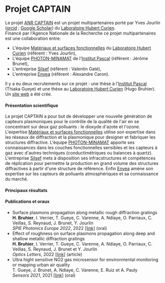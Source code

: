 <!doctype html>
<html>
	<body>
		<h1>Projet CAPTAIN</h1>
			Le projet <a href="https://anr.fr/Projet-ANR-18-CE04-0008">ANR CAPTAIN</a> est un projet multipartenaires porté par Yves Jourlin (<a href="https://orcid.org/0000-0002-7935-2150">orcid</a> ; <a href="https://scholar.google.fr/citations?user=PpJKoX8AAAAJ&hl=fr">Google Scholar</a>) du <a href="https://laboratoirehubertcurien.univ-st-etienne.fr/en/index.html">Laboratoire Hubert Curien</a>.<br />
			Financé par l'Agence Nationale de la Recherche ce projet multipartenaires est une collaboration entre:
			<ul>
				<li>L'équipe <a href="https://laboratoirehubertcurien.univ-st-etienne.fr/en/teams/functional-materials-and-surfaces.html">Matériaux et surfaces fonctionnelles</a> du <a href="https://laboratoirehubertcurien.univ-st-etienne.fr/en/index.html">Laboratoire Hubert Curien</a> (référent : Yves Jourlin),</li>
				<li>L'équipe <a href="http://www.institutpascal.uca.fr/index.php/fr/minamat/61-photon/492-minamat-operation-capteurs-de-gaz-microsystemes">PHOTON-MINAMAT</a> de l'<a href="http://www.institutpascal.uca.fr/index.php/fr/">Institut Pascal</a> (référent : Jérôme Brunet),</li>
				<li>L'entreprise <a href="https://www.silsef.com/">Silsef</a> (référent : Valentin Gaté),</li>
				<li>L'entreprise <a href="https://www.envea.global/fr/">Envea</a> (référent : Alexandre Caron).</li>
			</ul>
			Il y a eu deux recrutements sur ce projet : une thèse à l'<a href="http://www.institutpascal.uca.fr/index.php/fr/">Institut Pascal</a> (Thiaka Gueye) et une thèse au <a href="https://laboratoirehubertcurien.univ-st-etienne.fr/en/index.html">Laboratoire Hubert Curien</a> (Hugo Bruhier). Un <a href="https://projet-captain.univ-st-etienne.fr/fr/projet-captain.html">site web</a> a été crée.
		<h4>Présentation scientifique</h4>
		Le projet CAPTAIN a pour but de développer une nouvelle génération de capteurs plasmoniques pour le contrôle de la qualité de l'air en se concentrant sur deux gaz polluants : le dioxyde d'azote et l'ozone. L'expertise <a href="https://laboratoirehubertcurien.univ-st-etienne.fr/en/teams/functional-materials-and-surfaces.html">Matériaux et surfaces fonctionnelles</a> utilise son expertise dans les réseaux de diffraction et la plasmonique pour designer et fabriquer les structures diffractive. L'équipe <a href="http://www.institutpascal.uca.fr/index.php/fr/minamat/61-photon/492-minamat-operation-capteurs-de-gaz-microsystemes">PHOTON-MINAMAT</a> apporte ses connaissances dans les couches fonctionnelles sensibles et les capteurs à gaz avec d'autres techniques (conductimétriques ou balances à quartz). L'entreprise <a href="https://www.silsef.com/">Silsef</a> mets à disposition ses infracstructures et compétences de réplication pour permettre la production en grand volume des structures diffractives à partir d'une structure de référence. Enfin <a href="https://www.envea.global/fr/">Envea</a> amène son expertise sur les capteurs de polluants atmosphériques et sa connaissance du marché.<br />
		<h4>Principaux résultats</h4>
		<h4>Publications et oraux</h4>
		<ul>
			<li>Surface plasmons propagation along metallic rough diffraction gratings<br /><strong>H. Bruhier</strong>, I. Verrier, T. Gueye, C. Varenne, A. Ndiaye, O. Parriaux, C. Veillas, S. Reynaud, J. Brunet, Y. Jourlin<br /><em>SPIE Photonics Europe 2022</em>, 2022 <a href="https://doi.org/10.1117/12.2620944">[link]</a> (oral)</li>
			<li>Effect of roughness on surface plasmons propagation along deep and shallow metallic diffraction gratings<br /><strong>H. Bruhier</strong>, I. Verrier, T. Gueye, C. Varenne, A. Ndiaye, O. Parriaux, C. Veillas, S. Reynaud, J. Brunet et Y. Jourlin<br /><em>Optics Letters</em>, 2022 <a href="https://doi.org/10.1364/OL.443659">[link]</a> (article)</li>
			<li>Ultra hight sensitive NO2 gas microsensor for environmental monitoring or mapping urban air quality<br />T. Gueye, J. Brunet, A. Ndiaye, C. Varenne, E. Ruiz et A. Pauly<br /><em>Sensors 2021</em>, 2021 <a href="https://hal.archives-ouvertes.fr/hal-03607665">[link]</a> (oral)</li>
		</ul>
	</body>
</html>